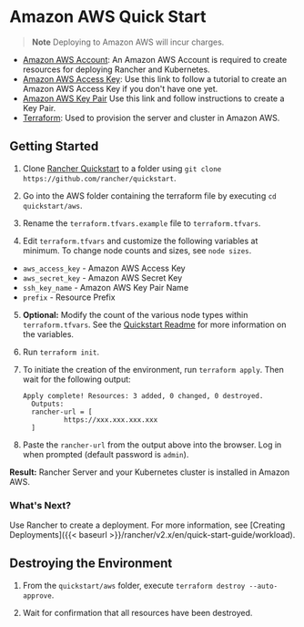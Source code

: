 # Amazon AWS Quick Start

>**Note**
>Deploying to Amazon AWS will incur charges.

- [Amazon AWS Account](https://aws.amazon.com/account/): An Amazon AWS Account is required to create resources for deploying Rancher and Kubernetes.
- [Amazon AWS Access Key](https://docs.aws.amazon.com/general/latest/gr/managing-aws-access-keys.html): Use this link to follow a tutorial to create an Amazon AWS Access Key if you don't have one yet.
- [Amazon AWS Key Pair](https://docs.aws.amazon.com/AWSEC2/latest/UserGuide/ec2-key-pairs.html#having-ec2-create-your-key-pair) Use this link and follow instructions to create a Key Pair.
- [Terraform](https://www.terraform.io/downloads.html): Used to provision the server and cluster in Amazon AWS.


## Getting Started

1. Clone [Rancher Quickstart](https://github.com/rancher/quickstart) to a folder using `git clone https://github.com/rancher/quickstart`.

2. Go into the AWS folder containing the terraform file by executing `cd quickstart/aws`.

3. Rename the `terraform.tfvars.example` file to `terraform.tfvars`.

4. Edit `terraform.tfvars` and customize the following variables at minimum. To change node counts and sizes, see `node sizes`.

  - `aws_access_key` - Amazon AWS Access Key
  - `aws_secret_key` - Amazon AWS Secret Key
  - `ssh_key_name` - Amazon AWS Key Pair Name
  - `prefix` - Resource Prefix

5. **Optional:** Modify the count of the various node types within `terraform.tfvars`. See the [Quickstart Readme](https://github.com/rancher/quickstart) for more information on the variables.

6. Run `terraform init`.

7. To initiate the creation of the environment, run `terraform apply`. Then wait for the following output:

	```
	Apply complete! Resources: 3 added, 0 changed, 0 destroyed.
	  Outputs:
	  rancher-url = [
              https://xxx.xxx.xxx.xxx
      ]
	```

8. Paste the `rancher-url` from the output above into the browser. Log in when prompted (default password is `admin`).

**Result:** Rancher Server and your Kubernetes cluster is installed in Amazon AWS.

### What's Next?

Use Rancher to create a deployment. For more information, see [Creating Deployments]({{< baseurl >}}/rancher/v2.x/en/quick-start-guide/workload).

## Destroying the Environment

1. From the `quickstart/aws` folder, execute `terraform destroy --auto-approve`.

2. Wait for confirmation that all resources have been destroyed.
